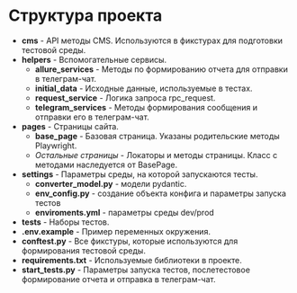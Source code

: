 # Структура проекта

- **cms** - API методы CMS. Используются в фикстурах для подготовки тестовой среды.
- **helpers** - Вспомогательные сервисы.
  - **allure_services** - Методы по формированию отчета для отправки в телеграм-чат.
  - **initial_data** - Исходные данные, используемые в тестах.
  - **request_service** - Логика запроса rpc_request.
  - **telegram_services** - Методы формирования сообщения и отправки его в телеграм-чат.
- **pages** - Страницы сайта.
  - **base_page** - Базовая страница. Указаны родительские методы Playwright.
  - *Остальные страницы* - Локаторы и методы страницы. Класс с методами наследуется от BasePage.
- **settings** - Параметры среды, на которой запускаются тесты.
  - **converter_model.py** - модели pydantic.
  - **env_config.py** - создание объекта конфига и параметры запуска тестов
  - **enviroments.yml** - параметры среды dev/prod
- **tests** - Наборы тестов.
- **.env.example** - Пример переменных окружения.
- **conftest.py** - Все фикстуры, которые используются для формирования тестовой среды.
- **requirements.txt** - Используемые библиотеки в проекте.
- **start_tests.py** - Параметры запуска тестов, послетестовое формирование отчета и отправка в телеграм-чат.